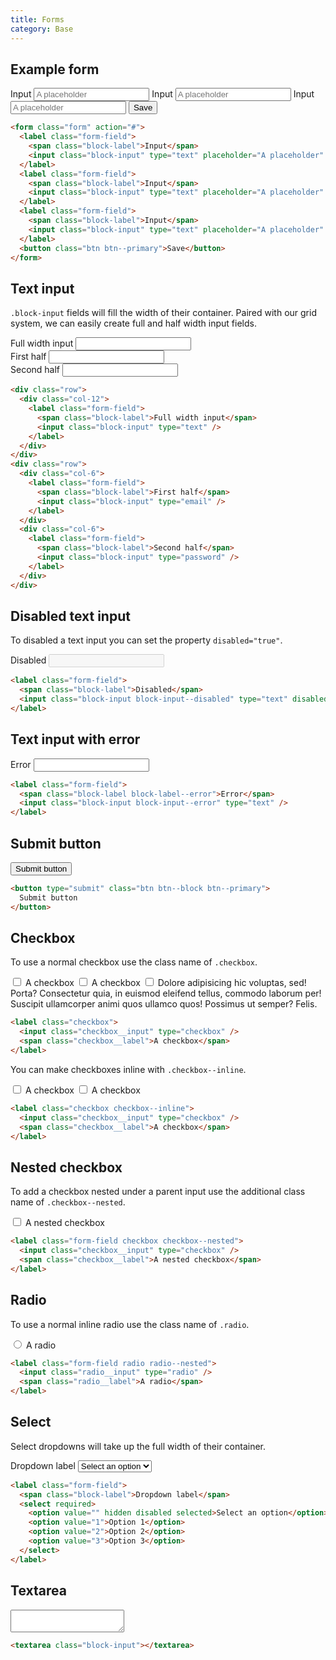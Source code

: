 ```yaml
---
title: Forms
category: Base
---
```


## Example form

<form class="form" action="#">
  <label class="form-field">
    <span class="block-label">Input</span>
    <input class="block-input" type="text" placeholder="A placeholder" />
  </label>
  <label class="form-field">
    <span class="block-label">Input</span>
    <input class="block-input" type="text" placeholder="A placeholder" />
  </label>
  <label class="form-field">
    <span class="block-label">Input</span>
    <input class="block-input" type="text" placeholder="A placeholder" />
  </label>
  <button class="btn btn--primary">Save</button>
</form>

```html
<form class="form" action="#">
  <label class="form-field">
    <span class="block-label">Input</span>
    <input class="block-input" type="text" placeholder="A placeholder" />
  </label>
  <label class="form-field">
    <span class="block-label">Input</span>
    <input class="block-input" type="text" placeholder="A placeholder" />
  </label>
  <label class="form-field">
    <span class="block-label">Input</span>
    <input class="block-input" type="text" placeholder="A placeholder" />
  </label>
  <button class="btn btn--primary">Save</button>
</form>
```

## Text input

`.block-input` fields will fill the width of their container. Paired with our grid system, we can easily create full and half width input fields.

<div class="row">
  <div class="col-12">
    <label class="form-field">
      <span class="block-label">Full width input</span>
      <input class="block-input" type="text" />
    </label>
  </div>
</div>
<div class="row">
  <div class="col-6">
    <label class="form-field">
      <span class="block-label">First half</span>
      <input class="block-input" type="email" />
    </label>
  </div>
  <div class="col-6">
    <label class="form-field">
      <span class="block-label">Second half</span>
      <input class="block-input" type="password" />
    </label>
  </div>
</div>

```html
<div class="row">
  <div class="col-12">
    <label class="form-field">
      <span class="block-label">Full width input</span>
      <input class="block-input" type="text" />
    </label>
  </div>
</div>
<div class="row">
  <div class="col-6">
    <label class="form-field">
      <span class="block-label">First half</span>
      <input class="block-input" type="email" />
    </label>
  </div>
  <div class="col-6">
    <label class="form-field">
      <span class="block-label">Second half</span>
      <input class="block-input" type="password" />
    </label>
  </div>
</div>
```

## Disabled text input

To disabled a text input you can set the property `disabled="true"`.

<label class="form-field">
  <span class="block-label">Disabled</span>
  <input class="block-input block-input--disabled" type="text" disabled="true" />
</label>

```html
<label class="form-field">
  <span class="block-label">Disabled</span>
  <input class="block-input block-input--disabled" type="text" disabled="true" />
</label>
```

## Text input with error

<label class="form-field">
  <span class="block-label block-label--error">Error</span>
  <input class="block-input block-input--error" type="text" />
</label>

```html
<label class="form-field">
  <span class="block-label block-label--error">Error</span>
  <input class="block-input block-input--error" type="text" />
</label>
```

## Submit button

<button type="submit" class="btn btn--block btn--primary">
  Submit button
</button>

```html
<button type="submit" class="btn btn--block btn--primary">
  Submit button
</button>
```

## Checkbox

To use a normal checkbox use the class name of `.checkbox`.

<label class="checkbox">
  <input class="checkbox__input" type="checkbox" />
  <span class="checkbox__label">A checkbox</span>
</label>

<label class="checkbox">
  <input class="checkbox__input" type="checkbox" />
  <span class="checkbox__label">A checkbox</span>
</label>

<label class="checkbox">
  <input class="checkbox__input" type="checkbox" />
  <span class="checkbox__label">
    Dolore adipisicing hic voluptas, sed! Porta? Consectetur quia, in euismod eleifend tellus, commodo laborum per! Suscipit ullamcorper animi quos ullamco quos! Possimus ut semper? Felis.
  </span>
</label>

```html
<label class="checkbox">
  <input class="checkbox__input" type="checkbox" />
  <span class="checkbox__label">A checkbox</span>
</label>
```

You can make checkboxes inline with `.checkbox--inline`.

<label class="checkbox checkbox--inline">
  <input class="checkbox__input" type="checkbox" />
  <span class="checkbox__label">A checkbox</span>
</label>

<label class="checkbox checkbox--inline margin1--left">
  <input class="checkbox__input" type="checkbox" />
  <span class="checkbox__label">A checkbox</span>
</label>

```html
<label class="checkbox checkbox--inline">
  <input class="checkbox__input" type="checkbox" />
  <span class="checkbox__label">A checkbox</span>
</label>
```

## Nested checkbox

To add a checkbox nested under a parent input use the additional class name of `.checkbox--nested`.

<label class="form-field checkbox checkbox--nested">
  <input class="checkbox__input" type="checkbox" />
  <span class="checkbox__label">A nested checkbox</span>
</label>

```html
<label class="form-field checkbox checkbox--nested">
  <input class="checkbox__input" type="checkbox" />
  <span class="checkbox__label">A nested checkbox</span>
</label>
```

## Radio

To use a normal inline radio use the class name of `.radio`.

<label class="form-field radio radio--nested">
  <input class="radio__input" type="radio" />
  <span class="radio__label">A radio</span>
</label>

```html
<label class="form-field radio radio--nested">
  <input class="radio__input" type="radio" />
  <span class="radio__label">A radio</span>
</label>
```

## Select

Select dropdowns will take up the full width of their container.

<label class="form-field">
  <span class="block-label">Dropdown label</span>
  <select required>
    <option value="" hidden disabled selected>Select an option</option>
    <option value="1">Option 1</option>
    <option value="2">Option 2</option>
    <option value="3">Option 3</option>
  </select>
</label>

```html
<label class="form-field">
  <span class="block-label">Dropdown label</span>
  <select required>
    <option value="" hidden disabled selected>Select an option</option>
    <option value="1">Option 1</option>
    <option value="2">Option 2</option>
    <option value="3">Option 3</option>
  </select>
</label>
```

## Textarea

<textarea class="block-input"></textarea>

```html
<textarea class="block-input"></textarea>
```
